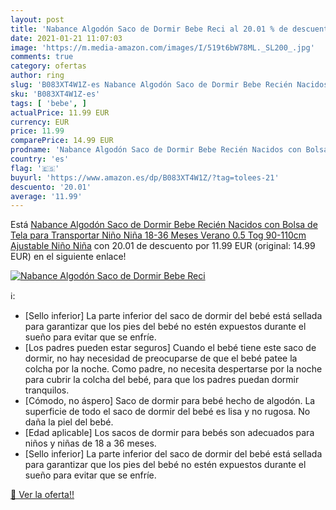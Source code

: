 ```yaml
---
layout: post
title: 'Nabance Algodón Saco de Dormir Bebe Reci al 20.01 % de descuento'
date: 2021-01-21 11:07:03
image: 'https://m.media-amazon.com/images/I/519t6bW78ML._SL200_.jpg'
comments: true
category: ofertas
author: ring
slug: 'B083XT4W1Z-es Nabance Algodón Saco de Dormir Bebe Recién Nacidos con...'
sku: 'B083XT4W1Z-es'
tags: [ 'bebe', ]
actualPrice: 11.99 EUR
currency: EUR
price: 11.99
comparePrice: 14.99 EUR
prodname: 'Nabance Algodón Saco de Dormir Bebe Recién Nacidos con Bolsa de Tela para Transportar Niño Niña 18-36 Meses Verano 0.5 Tog 90-110cm Ajustable Niño Niña'
country: 'es'
flag: '🇪🇸'
buyurl: 'https://www.amazon.es/dp/B083XT4W1Z/?tag=tolees-21'
descuento: '20.01'
average: '11.99'
---
```


Está [Nabance Algodón Saco de Dormir Bebe Recién Nacidos con Bolsa de Tela para Transportar Niño Niña 18-36 Meses Verano 0.5 Tog 90-110cm Ajustable Niño Niña](https://www.amazon.es/dp/B083XT4W1Z/?tag=tolees-21) con 20.01 de descuento por 11.99 EUR (original: 14.99 EUR) en el siguiente enlace!

[![Nabance Algodón Saco de Dormir Bebe Reci](https://m.media-amazon.com/images/I/519t6bW78ML._SL200_.jpg)](https://www.amazon.es/dp/B083XT4W1Z/?tag=tolees-21)

ℹ️:

- [Sello inferior] La parte inferior del saco de dormir del bebé está sellada para garantizar que los pies del bebé no estén expuestos durante el sueño para evitar que se enfríe.
- [Los padres pueden estar seguros] Cuando el bebé tiene este saco de dormir, no hay necesidad de preocuparse de que el bebé patee la colcha por la noche. Como padre, no necesita despertarse por la noche para cubrir la colcha del bebé, para que los padres puedan dormir tranquilos.
- [Cómodo, no áspero] Saco de dormir para bebé hecho de algodón. La superficie de todo el saco de dormir del bebé es lisa y no rugosa. No daña la piel del bebé.
- [Edad aplicable] Los sacos de dormir para bebés son adecuados para niños y niñas de 18 a 36 meses.
- [Sello inferior] La parte inferior del saco de dormir del bebé está sellada para garantizar que los pies del bebé no estén expuestos durante el sueño para evitar que se enfríe.

[🛒 Ver la oferta!!](https://www.amazon.es/dp/B083XT4W1Z/?tag=tolees-21)
